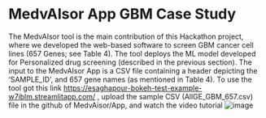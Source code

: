 # MedvAIsor App GBM Case Study
The MedvAIsor tool is the main contribution of this Hackathon project, where we developed the web-based software to screen GBM cancer cell lines (657 Genes; see Table 4). The tool deploys the ML model developed for Personalized drug screening (described in the previous section).  The input to the MedvAIsor App is a CSV file containing a header depicting the ‘SAMPLE_ID’, and 657 gene names (as mentioned in Table 4). To use the tool got this link https://esaghapour-bokeh-test-example-w7iblm.streamlitapp.com/ , upload the sample CSV (AllGE_GBM_657.csv) file in the github of MedvAisor/App, and watch the video tutorial ![image](https://user-images.githubusercontent.com/56318274/183269904-814431fc-f8eb-4d06-bc30-2619c6dfbd69.png)
